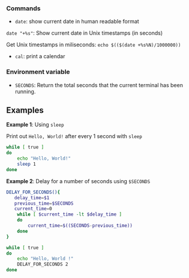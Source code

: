 ### Commands

* ``date``: show current date in human readable format

``date "+%s"``: Show current date in Unix timestamps (in seconds)

Get Unix timestamps in miliseconds: ``echo $(($(date +%s%N)/1000000))``

* ``cal``: print a calendar

### Environment variable

* ``SECONDS``: Return the total seconds that the current terminal has been running.

## Examples

**Example 1**: Using ``sleep``

Print out ``Hello, World!`` after every 1 second with ``sleep``

```sh
while [ true ]
do
	echo "Hello, World!"
	sleep 1
done
```
**Example 2**: Delay for a number of seconds using ``$SECONDS``

```sh
DELAY_FOR_SECONDS(){
   delay_time=$1 
   previous_time=$SECONDS
   current_time=0 
    while [ $current_time -lt $delay_time ]
    do
        current_time=$((SECONDS-previous_time))
    done 
}

while [ true ]
do
    echo "Hello, World !"
    DELAY_FOR_SECONDS 2
done    
```
